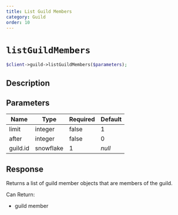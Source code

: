 ```yaml
---
title: List Guild Members
category: Guild
order: 10
---
```


# `listGuildMembers`

```php
$client->guild->listGuildMembers($parameters);
```

## Description



## Parameters


Name | Type | Required | Default
--- | --- | --- | ---
limit | integer | false | 1
after | integer | false | 0
guild.id | snowflake | 1 | *null*

## Response

Returns a list of guild member objects that are members of the guild.

Can Return:

* guild member

